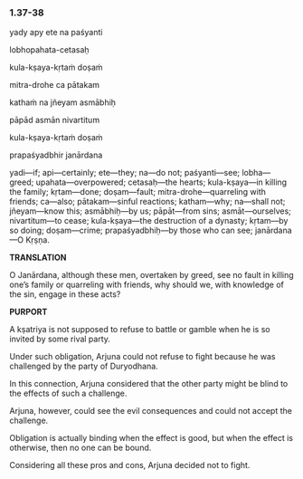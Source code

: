 <!--
.. title: Bg:family:5/74
.. slug: bg-5-family
.. date: 2019-08-15 16:44:49 UTC-04:00 
.. tags: family
.. category: bhagavad-gita
.. link:
.. description: family
.. type: text
-->

### 1.37-38

yady apy ete na paśyanti

lobhopahata-cetasaḥ

kula-kṣaya-kṛtaṁ doṣaṁ

mitra-drohe ca pātakam

kathaṁ na jñeyam asmābhiḥ

pāpād asmān nivartitum

kula-kṣaya-kṛtaṁ doṣaṁ

prapaśyadbhir janārdana

<!-- TEASER_END -->

yadi—if; api—certainly; ete—they; na—do not; paśyanti—see; lobha—greed; upahata—overpowered; cetasaḥ—the hearts; kula-kṣaya—in killing the family; kṛtam—done; doṣam—fault; mitra-drohe—quarreling with friends; ca—also; pātakam—sinful reactions; katham—why; na—shall not; jñeyam—know this; asmābhiḥ—by us; pāpāt—from sins; asmāt—ourselves; nivartitum—to cease; kula-kṣaya—the destruction of a dynasty; kṛtam—by so doing; doṣam—crime; prapaśyadbhiḥ—by those who can see; janārdana—O Kṛṣṇa.

**TRANSLATION**

O Janārdana, although these men, overtaken by greed, see no fault in killing one’s family or quarreling with friends, why should we, with knowledge of the sin, engage in these acts?

**PURPORT**

A kṣatriya is not supposed to refuse to battle or gamble when he is so invited by some rival party.

Under such obligation, Arjuna could not refuse to fight because he was challenged by the party of Duryodhana.

In this connection, Arjuna considered that the other party might be blind to the effects of such a challenge.

Arjuna, however, could see the evil consequences and could not accept the challenge.

Obligation is actually binding when the effect is good, but when the effect is otherwise, then no one can be bound.

Considering all these pros and cons, Arjuna decided not to fight.

